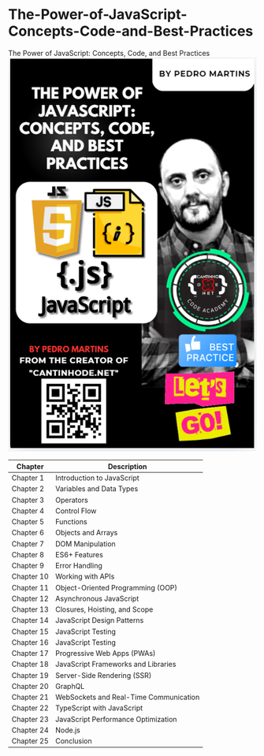 # The-Power-of-JavaScript-Concepts-Code-and-Best-Practices
The Power of JavaScript: Concepts, Code, and Best Practices
![alt text](image.png)


| Chapter | Description |
|---------|-------------|
| Chapter 1       |Introduction to JavaScript|
| Chapter 2       |Variables and Data Types|
| Chapter 3       |Operators|
| Chapter 4       |Control Flow|
| Chapter 5       |Functions|
| Chapter 6       |Objects and Arrays|
| Chapter 7       |DOM Manipulation|
| Chapter 8       |ES6+ Features|
| Chapter 9       |Error Handling|
| Chapter 10      |Working with APIs|
| Chapter 11      |Object-Oriented Programming (OOP)|
| Chapter 12      |Asynchronous JavaScript|
| Chapter 13      |Closures, Hoisting, and Scope|
| Chapter 14      |JavaScript Design Patterns             |
| Chapter 15      |JavaScript Testing             |
| Chapter 16      |JavaScript Testing             |
| Chapter 17      | Progressive Web Apps (PWAs)            |
| Chapter 18      | JavaScript Frameworks and Libraries            |
| Chapter 19      |  Server-Side Rendering (SSR)           |
| Chapter 20      |   GraphQL          |
| Chapter 21      |WebSockets and Real-Time Communication             |
| Chapter 22      |   TypeScript with JavaScript          |
| Chapter 23      |     JavaScript Performance Optimization        |
| Chapter 24      |  Node.js           |
| Chapter 25      | Conclusion            |

